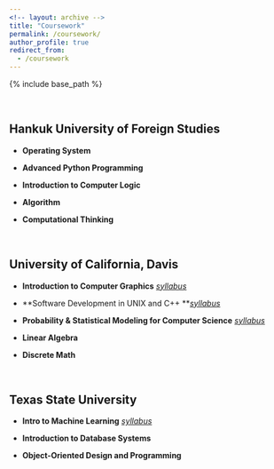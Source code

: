 ```yaml
---
<!-- layout: archive -->
title: "Coursework"
permalink: /coursework/
author_profile: true
redirect_from:
  - /coursework
---
```


{% include base_path %}

<br>

## Hankuk University of Foreign Studies

* **Operating System** 

* **Advanced Python Programming**

* **Introduction to Computer Logic**

* **Algorithm**

* **Computational Thinking**

<br>


## University of California, Davis

* **Introduction to Computer Graphics** [*syllabus*](https://soyeon-nam.github.io//coursework/ecs175)

* **Software Development in UNIX and C++ **[*syllabus*](https://soyeon-nam.github.io//coursework/ecs034)

* **Probability & Statistical Modeling for Computer Science** [*syllabus*](https://soyeon-nam.github.io//coursework/ecs132)

* **Linear Algebra**

* **Discrete Math**

<br>


## Texas State University


* **Intro to Machine Learning** [*syllabus*](https://soyeon-nam.github.io//coursework/cs4347)

* **Introduction to Database Systems**

* **Object-Oriented Design and Programming**

